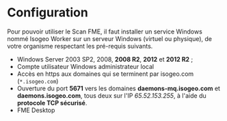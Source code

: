 # Configuration

Pour pouvoir utiliser le Scan FME, il faut installer un service Windows nommé Isogeo Worker sur un serveur Windows (virtuel ou physique), de votre organisme respectant les pré-requis suivants.

* Windows Server 2003 SP2, 2008, **2008 R2**, **2012** et **2012 R2** ;
* Compte utilisateur Windows administrateur local
* Accès en https aux domaines qui se terminent par isogeo.com (`*.isogeo.com`)
* Ouverture du port **5671** vers les domaines **daemons-mq.isogeo.com** et **daemons.isogeo.com**, tous deux sur l&apos;IP *65.52.153.255*, à l&apos;aide du **protocole TCP sécurisé**.
* FME Desktop
